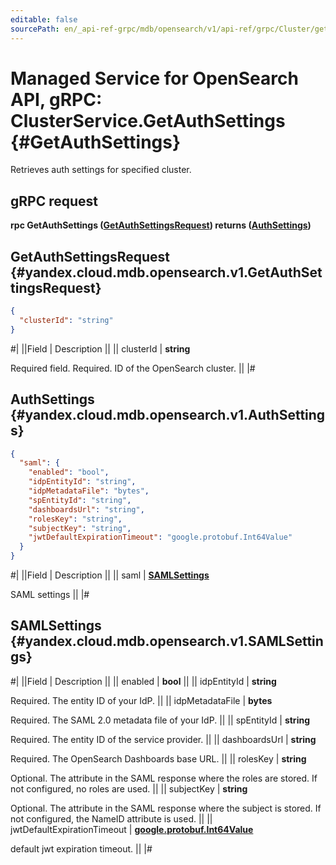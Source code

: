 ```yaml
---
editable: false
sourcePath: en/_api-ref-grpc/mdb/opensearch/v1/api-ref/grpc/Cluster/getAuthSettings.md
---
```


# Managed Service for OpenSearch API, gRPC: ClusterService.GetAuthSettings {#GetAuthSettings}

Retrieves auth settings for specified cluster.

## gRPC request

**rpc GetAuthSettings ([GetAuthSettingsRequest](#yandex.cloud.mdb.opensearch.v1.GetAuthSettingsRequest)) returns ([AuthSettings](#yandex.cloud.mdb.opensearch.v1.AuthSettings))**

## GetAuthSettingsRequest {#yandex.cloud.mdb.opensearch.v1.GetAuthSettingsRequest}

```json
{
  "clusterId": "string"
}
```

#|
||Field | Description ||
|| clusterId | **string**

Required field. Required. ID of the OpenSearch cluster. ||
|#

## AuthSettings {#yandex.cloud.mdb.opensearch.v1.AuthSettings}

```json
{
  "saml": {
    "enabled": "bool",
    "idpEntityId": "string",
    "idpMetadataFile": "bytes",
    "spEntityId": "string",
    "dashboardsUrl": "string",
    "rolesKey": "string",
    "subjectKey": "string",
    "jwtDefaultExpirationTimeout": "google.protobuf.Int64Value"
  }
}
```

#|
||Field | Description ||
|| saml | **[SAMLSettings](#yandex.cloud.mdb.opensearch.v1.SAMLSettings)**

SAML settings ||
|#

## SAMLSettings {#yandex.cloud.mdb.opensearch.v1.SAMLSettings}

#|
||Field | Description ||
|| enabled | **bool** ||
|| idpEntityId | **string**

Required. The entity ID of your IdP. ||
|| idpMetadataFile | **bytes**

Required. The SAML 2.0 metadata file of your IdP. ||
|| spEntityId | **string**

Required. The entity ID of the service provider. ||
|| dashboardsUrl | **string**

Required. The OpenSearch Dashboards base URL. ||
|| rolesKey | **string**

Optional. The attribute in the SAML response where the roles are stored. If not configured, no roles are used. ||
|| subjectKey | **string**

Optional. The attribute in the SAML response where the subject is stored. If not configured, the NameID attribute is used. ||
|| jwtDefaultExpirationTimeout | **[google.protobuf.Int64Value](https://developers.google.com/protocol-buffers/docs/reference/csharp/class/google/protobuf/well-known-types/int64-value)**

default jwt expiration timeout. ||
|#